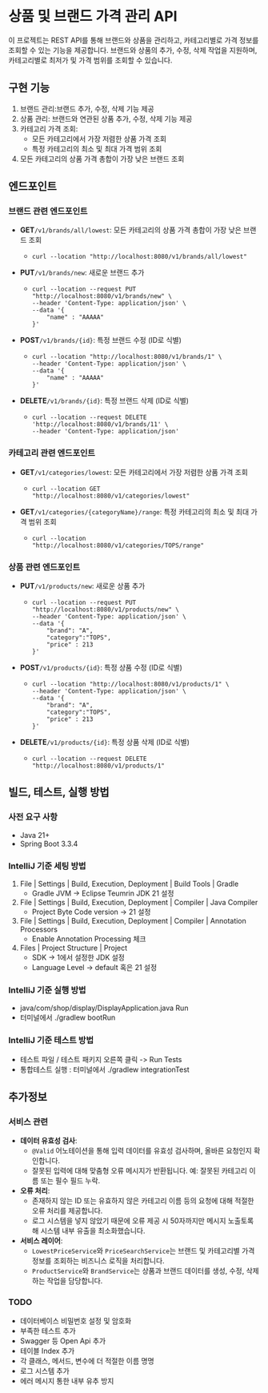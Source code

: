 # 상품 및 브랜드 가격 관리 API

이 프로젝트는 REST API를 통해 브랜드와 상품을 관리하고, 카테고리별로 가격 정보를 조회할 수 있는 기능을 제공합니다. 브랜드와 상품의 추가, 수정, 삭제 작업을 지원하며, 카테고리별로 최저가 및 가격 범위를 조회할 수 있습니다.

## 구현 기능

1. 브랜드 관리:브랜드 추가, 수정, 삭제 기능 제공
2. 상품 관리: 브랜드와 연관된 상품 추가, 수정, 삭제 기능 제공
3. 카테고리 가격 조회:
   * 모든 카테고리에서 가장 저렴한 상품 가격 조회
   * 특정 카테고리의 최소 및 최대 가격 범위 조회
4. 모든 카테고리의 상품 가격 총합이 가장 낮은 브랜드 조회

## 엔드포인트

### 브랜드 관련 엔드포인트

* **GET**`/v1/brands/all/lowest`: 모든 카테고리의 상품 가격 총합이 가장 낮은 브랜드 조회
  * ```
    curl --location "http://localhost:8080/v1/brands/all/lowest"
    ```
* **PUT**`/v1/brands/new`: 새로운 브랜드 추가
  * ```
    curl --location --request PUT "http://localhost:8080/v1/brands/new" \
    --header 'Content-Type: application/json' \
    --data '{
        "name" : "AAAAA"
    }'
    ```
* **POST**`/v1/brands/{id}`: 특정 브랜드 수정 (ID로 식별)
  * ```
    curl --location "http://localhost:8080/v1/brands/1" \
    --header 'Content-Type: application/json' \
    --data '{
        "name" : "AAAAA"
    }'
    ```
* **DELETE**`/v1/brands/{id}`: 특정 브랜드 삭제 (ID로 식별)
  * ```
    curl --location --request DELETE 'http://localhost:8080/v1/brands/11' \
    --header 'Content-Type: application/json'
    ```

### 카테고리 관련 엔드포인트

* **GET**`/v1/categories/lowest`: 모든 카테고리에서 가장 저렴한 상품 가격 조회
  * ```
    curl --location GET "http://localhost:8080/v1/categories/lowest"
    ```
* **GET**`/v1/categories/{categoryName}/range`: 특정 카테고리의 최소 및 최대 가격 범위 조회
  * ```
    curl --location "http://localhost:8080/v1/categories/TOPS/range"
    ```

### 상품 관련 엔드포인트

* **PUT**`/v1/products/new`: 새로운 상품 추가
  * ```
    curl --location --request PUT "http://localhost:8080/v1/products/new" \
    --header 'Content-Type: application/json' \
    --data '{
        "brand": "A",
        "category":"TOPS",
        "price" : 213
    }'
    ```
* **POST**`/v1/products/{id}`: 특정 상품 수정 (ID로 식별)
  * ```
    curl --location "http://localhost:8080/v1/products/1" \
    --header 'Content-Type: application/json' \
    --data '{
        "brand": "A",
        "category":"TOPS",
        "price" : 213
    }'
    ```
* **DELETE**`/v1/products/{id}`: 특정 상품 삭제 (ID로 식별)
  * ```
    curl --location --request DELETE "http://localhost:8080/v1/products/1"
    ```

## 빌드, 테스트, 실행 방법

### 사전 요구 사항

* Java 21+
* Spring Boot 3.3.4

### IntelliJ 기준 세팅 방법

1. File | Settings | Build, Execution, Deployment | Build Tools | Gradle
   * Gradle JVM -> Eclipse Teumrin JDK 21 설정
2. File | Settings | Build, Execution, Deployment | Compiler | Java Compiler
   * Project Byte Code version -> 21 설정
3. File | Settings | Build, Execution, Deployment | Compiler | Annotation Processors
   * Enable Annotation Processing 체크
4. Files | Project Structure | Project
   * SDK -> 1에서 설정한 JDK 설정
   * Language Level -> default 혹은 21 설정

### IntelliJ 기준 실행 방법

- java/com/shop/display/DisplayApplication.java Run
- 터미널에서 ./gradlew bootRun

### IntelliJ 기준 테스트 방법

- 테스트 파일 / 테스트 패키지 오른쪽 클릭 -> Run Tests
- 통합테스트 실행 : 터미널에서 ./gradlew integrationTest

## 추가정보

### 서비스 관련

* **데이터 유효성 검사**:
  * `@Valid` 어노테이션을 통해 입력 데이터를 유효성 검사하며, 올바른 요청인지 확인합니다.
  * 잘못된 입력에 대해 맞춤형 오류 메시지가 반환됩니다. 예: 잘못된 카테고리 이름 또는 필수 필드 누락.
* **오류 처리**:
  * 존재하지 않는 ID 또는 유효하지 않은 카테고리 이름 등의 요청에 대해 적절한 오류 처리를 제공합니다.
  * 로그 시스템을 넣지 않았기 때문에 오류 제공 시 50자까지만 메시지 노출토록 해 시스템 내부 유출을 최소화했습니다.
* **서비스 레이어**:
  * `LowestPriceService`와 `PriceSearchService`는 브랜드 및 카테고리별 가격 정보를 조회하는 비즈니스 로직을 처리합니다.
  * `ProductService`와 `BrandService`는 상품과 브랜드 데이터를[](https://) 생성, 수정, 삭제하는 작업을 담당합니다.

### TODO

- 데이터베이스 비밀번호 설정 및 암호화
- 부족한 테스트 추가
- Swagger 등 Open Api 추가
- 테이블 Index 추가
- 각 클래스, 메서드, 변수에 더 적절한 이름 명명
- 로그 시스템 추가
- 에러 메시지 통한 내부 유추 방지
